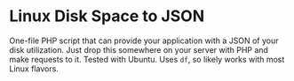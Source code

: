 # Linux Disk Space to JSON
One-file PHP script that can provide your application with a JSON of your disk utilization. Just drop this somewhere on your server with PHP and make requests to it.
Tested with Ubuntu. Uses `df`, so likely works with most Linux flavors.
